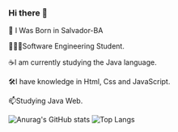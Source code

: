### Hi there 👋
📍 I Was Born in Salvador-BA 
 
👨🏻‍🎓Software Engineering Student.

☕️I am currently studying the Java language.

🛠I have knowledge in Html, Css and JavaScript.

📫Studying Java Web.

![Anurag's GitHub stats](https://github-readme-stats.vercel.app/api?username=ccaiomacedo&show_icons=true&theme=radical)
 ![Top Langs](https://github-readme-stats.vercel.app/api/top-langs/?username=ccaiomacedo&layout=compact&theme=omni)



<!--
**ccaiomacedo/ccaiomacedo** is a ✨ _special_ ✨ repository because its `README.md` (this file) appears on your GitHub profile.

